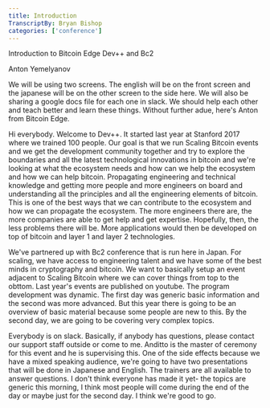 ```yaml
---
title: Introduction
TranscriptBy: Bryan Bishop
categories: ['conference']
---
```


Introduction to Bitcoin Edge Dev++ and Bc2

Anton Yemelyanov


We will be using two screens. The english will be on the front screen and the japanese will be on the other screen to the side here. We will also be sharing a google docs file for each one in slack. We should help each other and teach better and learn these things. Without further adue, here's Anton from Bitcoin Edge.

Hi everybody. Welcome to Dev++. It started last year at Stanford 2017 where we trained 100 people. Our goal is that we run Scaling Bitcoin events and we get the development community together and try to explore the boundaries and all the latest technological innovations in bitcoin and we're looking at what the ecosystem needs and how can we help the ecosystem and how we can help bitcoin. Propagating engineering and technical knowledge and getting more people and more engineers on board and understanding all the principles and all the engineering elements of bitcoin. This is one of the best ways that we can contribute to the ecosystem and how we can propagate the ecosystem. The more engineers there are, the more companies are able to get help and get expertise. Hopefully, then, the less problems there will be. More applications would then be developed on top of bitcoin and layer 1 and layer 2 technologies.

We've partnered up with Bc2 conference that is run here in Japan. For scaling, we have access to engineering talent and we have some of the best minds in cryptography and bitcoin. We want to basically setup an event adjacent to Scaling Bitcoin where we can cover things from top to the obttom. Last year's events are published on youtube. The program development was dynamic. The first day was generic basic information and the second was more advanced. But this year there is going to be an overview of basic material because some people are new to this. By the second day, we are going to be covering very complex topics.

Everybody is on slack. Basically,  if anybody has questions, please contact our support staff outside or come to me. Anditto is the master of ceremony for this event and he is supervising this. One of the side effects because we have a mixed speaking audience, we're going to have two presentations that will be done in Japanese and English. The trainers are all available to answer questions. I don't think everyone has made it yet- the topics are generic this morning, I think most people will come during the end of the day or maybe just for the second day. I think we're good to go.



